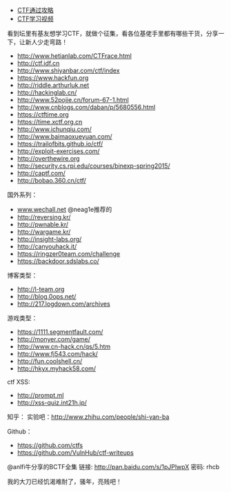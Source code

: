 - [CTF通过攻略](https://www.anquanke.com/tag/CTF%E9%80%9A%E5%85%B3%E6%94%BB%E7%95%A5)
- [CTF学习视频](https://www.ichunqiu.com/courses/ctf)

看到坛里有基友想学习CTF，就做个征集，看各位基佬手里都有哪些干货，分享一下，让新人少走弯路！

- http://www.hetianlab.com/CTFrace.html
- http://ctf.idf.cn
- http://www.shiyanbar.com/ctf/index
- https://www.hackfun.org
- http://riddle.arthurluk.net
- http://hackinglab.cn/
- http://www.52pojie.cn/forum-67-1.html 
- http://www.cnblogs.com/daban/p/5680556.html
- https://ctftime.org
- https://time.xctf.org.cn
- http://www.ichunqiu.com/
- http://www.baimaoxueyuan.com/
- https://trailofbits.github.io/ctf/
- http://exploit-exercises.com/
- http://overthewire.org
- http://security.cs.rpi.edu/courses/binexp-spring2015/
- http://captf.com/
- http://bobao.360.cn/ctf/

国外系列：
- www.wechall.net  @neag1e推荐的 
- http://reversing.kr/
- http://pwnable.kr/
- http://wargame.kr/
- http://insight-labs.org/
- http://canyouhack.it/
- https://ringzer0team.com/challenge
- https://backdoor.sdslabs.co/

博客类型：
- http://l-team.org
- http://blog.0ops.net/
- http://217.logdown.com/archives

游戏类型：
- https://1111.segmentfault.com/
- http://monyer.com/game/
- http://www.cn-hack.cn/qs/5.htm
- http://www.fj543.com/hack/
- http://fun.coolshell.cn/
- http://hkyx.myhack58.com/

ctf XSS:
- http://prompt.ml
- http://xss-quiz.int21h.jp/

知乎：
实验吧：http://www.zhihu.com/people/shi-yan-ba

Github：
- https://github.com/ctfs
- https://github.com/VulnHub/ctf-writeups

@anlfi牛分享的BCTF全集
链接: http://pan.baidu.com/s/1pJPlwpX 密码: rhcb

我的大刀已经饥渴难耐了，骚年，亮贱吧！
 
